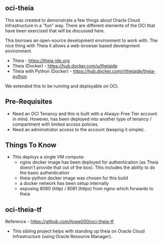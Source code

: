 ## oci-theia

This was created to demonstrate a few things about Oracle Cloud Infrastructure in a "fun" way. There are different elements of the OCI that have been exercised that will be discussed here.

This borrows an open-source development environment to work with. The nice thing with Theia it allows a web-browser based development environment.

- Theia - https://theia-ide.org
- Theia (Docker) - https://hub.docker.com/u/theiaide
- Theia with Python (Docker) - https://hub.docker.com/r/theiaide/theia-python

We extended this to be running and deployable on OCI.

## Pre-Requisites

- Need an OCI Tenancy and this is built with a Always-Free Tier account in mind. However, has been deployed into another type of tenancy / compartment with limited access policies.
- Need an administrator access to the account (keeping it simple).

## Things To Know

- This deploys a single VM compute:
  - nginx docker image has been deployed for authentication (as Theia doesn't provide that out of the box). This includes the ability to do the basic authentication
  - theia-python docker image was chosen for this build
  - a docker network has been setup internally
  - exposing 8080 (http) / 8081 (https) from nginx which forwards to theia

## oci-theia-tf

Reference - https://github.com/jlowe000/oci-theia-tf

- This sibling project helps with standing up theia on Oracle Cloud Infrastructure (using Oracle Resource Manager).
